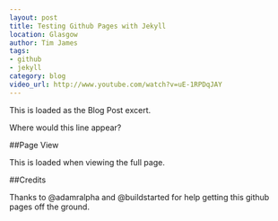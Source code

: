 ```yaml
---
layout: post
title: Testing Github Pages with Jekyll
location: Glasgow
author: Tim James
tags:
- github
- jekyll
category: blog
video_url: http://www.youtube.com/watch?v=uE-1RPDqJAY
---
```


This is loaded as the Blog Post excert.

<a name="more"></a>

Where would this line appear?

<!--excerpt-->

##Page View

This is loaded when viewing the full page.

##Credits

Thanks to @adamralpha and @buildstarted for help getting this github pages off the ground.
